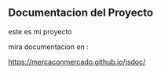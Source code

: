## Documentacion del Proyecto

este es mi proyecto

mira documentacion en :

https://mercaconmercado.github.io/jsdoc/
